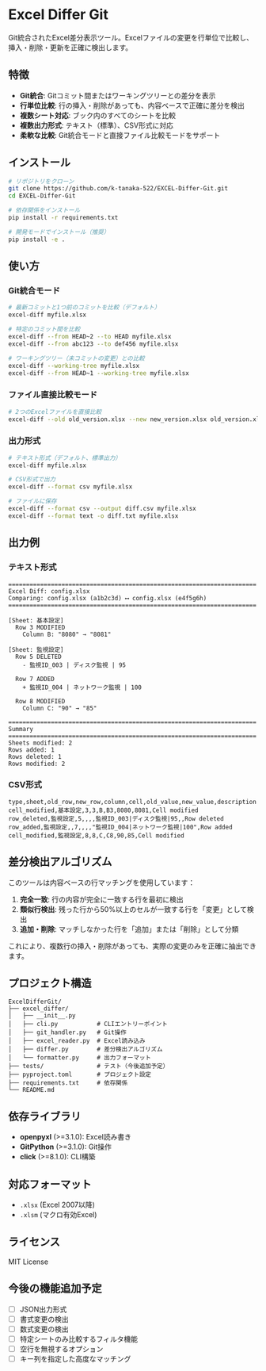 # Excel Differ Git

Git統合されたExcel差分表示ツール。Excelファイルの変更を行単位で比較し、挿入・削除・更新を正確に検出します。

## 特徴

- **Git統合**: Gitコミット間またはワーキングツリーとの差分を表示
- **行単位比較**: 行の挿入・削除があっても、内容ベースで正確に差分を検出
- **複数シート対応**: ブック内のすべてのシートを比較
- **複数出力形式**: テキスト（標準）、CSV形式に対応
- **柔軟な比較**: Git統合モードと直接ファイル比較モードをサポート

## インストール

```bash
# リポジトリをクローン
git clone https://github.com/k-tanaka-522/EXCEL-Differ-Git.git
cd EXCEL-Differ-Git

# 依存関係をインストール
pip install -r requirements.txt

# 開発モードでインストール（推奨）
pip install -e .
```

## 使い方

### Git統合モード

```bash
# 最新コミットと1つ前のコミットを比較（デフォルト）
excel-diff myfile.xlsx

# 特定のコミット間を比較
excel-diff --from HEAD~2 --to HEAD myfile.xlsx
excel-diff --from abc123 --to def456 myfile.xlsx

# ワーキングツリー（未コミットの変更）との比較
excel-diff --working-tree myfile.xlsx
excel-diff --from HEAD~1 --working-tree myfile.xlsx
```

### ファイル直接比較モード

```bash
# 2つのExcelファイルを直接比較
excel-diff --old old_version.xlsx --new new_version.xlsx old_version.xlsx
```

### 出力形式

```bash
# テキスト形式（デフォルト、標準出力）
excel-diff myfile.xlsx

# CSV形式で出力
excel-diff --format csv myfile.xlsx

# ファイルに保存
excel-diff --format csv --output diff.csv myfile.xlsx
excel-diff --format text -o diff.txt myfile.xlsx
```

## 出力例

### テキスト形式

```
======================================================================
Excel Diff: config.xlsx
Comparing: config.xlsx (a1b2c3d) ⟷ config.xlsx (e4f5g6h)
======================================================================

[Sheet: 基本設定]
  Row 3 MODIFIED
    Column B: "8080" → "8081"

[Sheet: 監視設定]
  Row 5 DELETED
    - 監視ID_003 | ディスク監視 | 95

  Row 7 ADDED
    + 監視ID_004 | ネットワーク監視 | 100

  Row 8 MODIFIED
    Column C: "90" → "85"

======================================================================
Summary
======================================================================
Sheets modified: 2
Rows added: 1
Rows deleted: 1
Rows modified: 2
```

### CSV形式

```csv
type,sheet,old_row,new_row,column,cell,old_value,new_value,description
cell_modified,基本設定,3,3,B,B3,8080,8081,Cell modified
row_deleted,監視設定,5,,,,監視ID_003|ディスク監視|95,,Row deleted
row_added,監視設定,,7,,,,"監視ID_004|ネットワーク監視|100",Row added
cell_modified,監視設定,8,8,C,C8,90,85,Cell modified
```

## 差分検出アルゴリズム

このツールは内容ベースの行マッチングを使用しています：

1. **完全一致**: 行の内容が完全に一致する行を最初に検出
2. **類似行検出**: 残った行から50%以上のセルが一致する行を「変更」として検出
3. **追加・削除**: マッチしなかった行を「追加」または「削除」として分類

これにより、複数行の挿入・削除があっても、実際の変更のみを正確に抽出できます。

## プロジェクト構造

```
ExcelDifferGit/
├── excel_differ/
│   ├── __init__.py
│   ├── cli.py           # CLIエントリーポイント
│   ├── git_handler.py   # Git操作
│   ├── excel_reader.py  # Excel読み込み
│   ├── differ.py        # 差分検出アルゴリズム
│   └── formatter.py     # 出力フォーマット
├── tests/               # テスト（今後追加予定）
├── pyproject.toml       # プロジェクト設定
├── requirements.txt     # 依存関係
└── README.md
```

## 依存ライブラリ

- **openpyxl** (>=3.1.0): Excel読み書き
- **GitPython** (>=3.1.0): Git操作
- **click** (>=8.1.0): CLI構築

## 対応フォーマット

- `.xlsx` (Excel 2007以降)
- `.xlsm` (マクロ有効Excel)

## ライセンス

MIT License

## 今後の機能追加予定

- [ ] JSON出力形式
- [ ] 書式変更の検出
- [ ] 数式変更の検出
- [ ] 特定シートのみ比較するフィルタ機能
- [ ] 空行を無視するオプション
- [ ] キー列を指定した高度なマッチング
